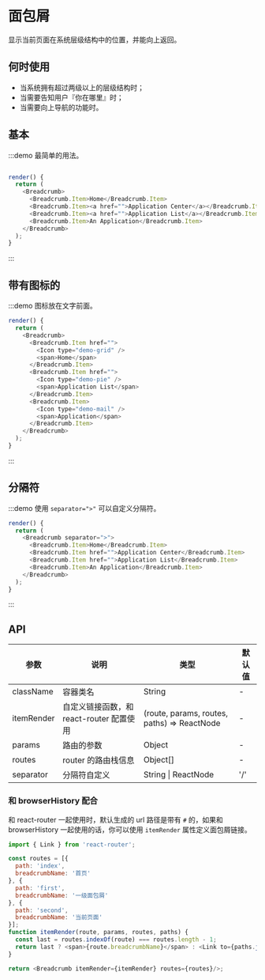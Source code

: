 # 面包屑

显示当前页面在系统层级结构中的位置，并能向上返回。

## 何时使用

- 当系统拥有超过两级以上的层级结构时；
- 当需要告知用户『你在哪里』时；
- 当需要向上导航的功能时。

## 基本

:::demo 最简单的用法。

```js

render() {
  return (
    <Breadcrumb>
      <Breadcrumb.Item>Home</Breadcrumb.Item>
      <Breadcrumb.Item><a href="">Application Center</a></Breadcrumb.Item>
      <Breadcrumb.Item><a href="">Application List</a></Breadcrumb.Item>
      <Breadcrumb.Item>An Application</Breadcrumb.Item>
    </Breadcrumb>
  );
}
```
:::

## 带有图标的

:::demo 图标放在文字前面。

```js
render() {
  return (
    <Breadcrumb>
      <Breadcrumb.Item href="">
        <Icon type="demo-grid" />
        <span>Home</span>
      </Breadcrumb.Item>
      <Breadcrumb.Item href="">
        <Icon type="demo-pie" />
        <span>Application List</span>
      </Breadcrumb.Item>
      <Breadcrumb.Item>
        <Icon type="demo-mail" />
        <span>Application</span>
      </Breadcrumb.Item>
    </Breadcrumb>
  );
}
```
:::

## 分隔符

:::demo 使用 `separator=">"` 可以自定义分隔符。

```js
render() {
  return (
    <Breadcrumb separator=">">
      <Breadcrumb.Item>Home</Breadcrumb.Item>
      <Breadcrumb.Item href="">Application Center</Breadcrumb.Item>
      <Breadcrumb.Item href="">Application List</Breadcrumb.Item>
      <Breadcrumb.Item>An Application</Breadcrumb.Item>
    </Breadcrumb>
  );
}
```
:::

## API

| 参数 | 说明 | 类型 | 默认值 |
| --- | --- | --- | --- |
| className | 容器类名 | String | - |
| itemRender | 自定义链接函数，和 react-router 配置使用 | (route, params, routes, paths) => ReactNode | - |
| params | 路由的参数 | Object | - |
| routes | router 的路由栈信息 | Object[] | - |
| separator | 分隔符自定义 | String \| ReactNode | '/' |

### 和 browserHistory 配合

和 react-router 一起使用时，默认生成的 url 路径是带有 `#` 的，如果和 browserHistory 一起使用的话，你可以使用 `itemRender` 属性定义面包屑链接。

```js
import { Link } from 'react-router';

const routes = [{
  path: 'index',
  breadcrumbName: '首页'
}, {
  path: 'first',
  breadcrumbName: '一级面包屑'
}, {
  path: 'second',
  breadcrumbName: '当前页面'
}];
function itemRender(route, params, routes, paths) {
  const last = routes.indexOf(route) === routes.length - 1;
  return last ? <span>{route.breadcrumbName}</span> : <Link to={paths.join('/')}>{route.breadcrumbName}</Link>;
}

return <Breadcrumb itemRender={itemRender} routes={routes}/>;
```
